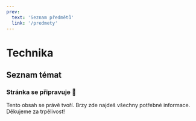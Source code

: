 ```yaml
---
prev:
  text: 'Seznam předmětů'
  link: '/predmety'
---
```


# Technika

## Seznam témat

### Stránka se připravuje 🚧  

Tento obsah se právě tvoří. Brzy zde najdeš všechny potřebné informace. Děkujeme za trpělivost!  